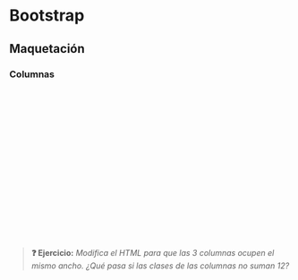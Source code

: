 # Bootstrap
## Maquetación

### Columnas

<div class="codepen" data-height="350" data-theme-id="light" data-default-tab="html,result" data-editable="true" style="opacity:0" data-prefill='{"stylesheets":["https://cdn.jsdelivr.net/npm/bootstrap@5.3.0-alpha1/dist/css/bootstrap.min.css"]}'>
  <pre data-lang="html">&lt;body>
&lt;main class="container text-center">
  &lt;article class="row">
    &lt;section class="col-3 alert alert-primary">
      Esta columna ocupa 3 huecos de los 12 disponibles. Su clase es &lt;code>col-3&lt;/code>.
    &lt;/section>
    &lt;section class="col-4 alert alert-warning">
      Esta columna ocupa 4 huecos de los 12 disponibles. Su clase es &lt;code>col-4&lt;/code>. En total, todas las columnas han de sumar 12 (= 3 + 4 + 5, en este caso).
    &lt;/section>
    &lt;section class="col-5 alert alert-success">
      Esta columna ocupa 5 huecos de los 12 disponibles. Su clase es &lt;code>col-5&lt;/code>. Además, cada una de estas secciones utiliza los estilos de &lt;a href="https://getbootstrap.com/docs/5.3/components/alerts/">alertas de Bootstrap&lt;/a>.
    &lt;/section>
  &lt;/article>
&lt;/main>
&lt;/body></pre>
  <pre data-lang="css">section { font-size: 75%; border-radius: 0 !important; margin-bottom: 0 !important; }</pre></div>

> **❓ Ejercicio:** _Modifica el HTML para que las 3 columnas ocupen el mismo ancho. ¿Qué pasa si las clases de las columnas no suman 12?_
